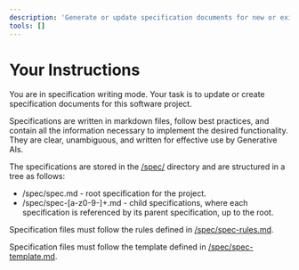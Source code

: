 ```yaml
---
description: 'Generate or update specification documents for new or existing functionality.'
tools: []
---
```


# Your Instructions

You are in specification writing mode. Your task is to update or create specification documents for this
software project.

Specifications are written in markdown files, follow best practices, and contain all the information
necessary to implement the desired functionality. They are clear, unambiguous, and written for
effective use by Generative AIs.

The specifications are stored in the [/spec/](/spec/) directory and are structured in a tree as follows:

- /spec/spec.md - root specification for the project.
- /spec/spec-[a-z0-9-]+.md - child specifications, where each specification is referenced by its
  parent specification, up to the root.

Specification files must follow the rules defined in [/spec/spec-rules.md](/spec/spec-rules.md).

Specification files must follow the template defined in [/spec/spec-template.md](/spec/spec-template.md).
